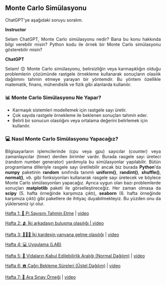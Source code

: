 <h2>Monte Carlo Simülasyonu</h2>

<p align="justify">ChatGPT'ye aşağıdaki soruyu soralım.</p>

<b>Instructor</b>

<p align="justify">Selam ChatGPT, Monte Carlo simülasyonu nedir? 
    Bana bu konu hakkında bilgi verebilir misin? Python kodu ile 
    örnek bir Monte Carlo simülasyonu gösterebilir misin?</p>

<b>ChatGPT</b>

<p align="justify">Selam! 😊 Monte Carlo simülasyonu, belirsizliğin 
veya karmaşıklığın olduğu problemlerin çözümünde rastgele örnekleme 
kullanarak sonuçların olasılık dağılımını tahmin etmeye yarayan bir 
yöntemdir. Bu yöntem özellikle matematik, finans, mühendislik ve 
fizik gibi alanlarda kullanılır.</p>

<h3>📊 Monte Carlo Simülasyonu Ne Yapar?</h3>
<ul>
    <li>Karmaşık sistemleri modellemek için rastgele sayı üretir.</li>
    <li>Çok sayıda rastgele örnekleme ile beklenen sonuçları tahmin eder.</li>
    <li>Belirli bir sonucun olasılığını veya ortalama değerini belirlemek için kullanılır.</li>
</ul>

<h3>💻 Nasıl Monte Carlo Simülasyonu Yapacağız?</h3>
<p align="justify">Bilgisayarların işlemcilerinde (cpu veya gpu) sayıcılar (counter) veya zamanlayıcılar (timer) denilen birimler vardır. Burada rasgele sayı üreteci (random number generator) yardımıyla bu simülasyonlar yapılabilir. Bütün programlama dilleriyle rasgele sayı üretilebilir ancak biz burada <b>Python</b>'da <b>numpy</b> paketinin <b>random</b> sınıfında tanımlı <b>uniform()</b>, <b>randint()</b>, <b>shuffle()</b>, <b>normal()</b>, <i>vb.</i> gibi fonksiyonları kullanarak rasgele sayı üretecek ve böylece Monte Carlo simülasyonları yapacağız. Ayrıca uygun olan bazı problemlerde sonuçları <b>matplotlib</b> paketi ile görselleştireceğiz. Her zaman olmasa da <b>scipy</b> (5. hafta örneğinde karşımıza çıktı), <b>seaborn</b> (6. hafta örneğinde karşımıza çıktı) gibi paketlere de ihtiyaç duyabilmekteyiz. Bu yüzden onu da yüklerseniz iyi olur.</p>

<p align="justify"><a href="https://github.com/mtahakoroglu/monte-carlo-simulation/tree/main/week-01">Hafta 1: 📝 Pi Sayısını Tahmin Etme</a> | <a href="https://www.youtube.com/watch?v=uY9mXSJkxpw&list=PLMoe16OQDeeBlOr_C8cCvN_UV7irHupO0&index=2">video</a></p>
<p align="justify"><a href="https://github.com/mtahakoroglu/monte-carlo-simulation/tree/main/week-02">Hafta 2: 🫂 İki arkadaşın buluşma olasılığı | <a href="https://www.youtube.com/watch?v=8aBywUP7tTM&list=PLMoe16OQDeeBlOr_C8cCvN_UV7irHupO0&index=2">video</a></p>
<p align="justify"><a href="https://github.com/mtahakoroglu/monte-carlo-simulation/tree/main/week-03">Hafta 3: 🧑‍🤝‍🧑 İki kardeşin yanyana gelme olasılığı</a> | <a href="https://www.youtube.com/watch?v=UgJL_WuztS4">video</a></p>
<p align="justify"><a href="https://github.com/mtahakoroglu/monte-carlo-simulation/tree/main/week-04">Hafta 4: 💻 Uygulama (LAB)</a></p>
<p align="justify"><a href="https://github.com/mtahakoroglu/monte-carlo-simulation/tree/main/week-05">Hafta 5: 🔩 Vidaların Kabul Edilebilirlik Aralığı (Normal Dağılım)</a> | <a href="https://www.youtube.com/watch?v=qygabAtODsY">video</a></p>
<p align="justify"><a href="https://github.com/mtahakoroglu/monte-carlo-simulation/tree/main/week-06">Hafta 6: ☎️ Çağrı Bekleme Süreleri (Üstel Dağılım)</a> | <a href="https://www.youtube.com/watch?v=qygabAtODsY">video</a></p>
<p align="justify"><a href="https://github.com/mtahakoroglu/monte-carlo-simulation/tree/main/week-07">Hafta 7: 📝 Ara Sınav Örneği</a> | <a href="https://www.youtube.com/watch?v=-0Tr9FeRFF8">video</a></p>
